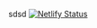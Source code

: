 sdsd
[![Netlify Status](https://api.netlify.com/api/v1/badges/9f99c106-b795-4ebd-aa5a-3fb71f0740a0/deploy-status)](https://app.netlify.com/sites/sill/deploys)
